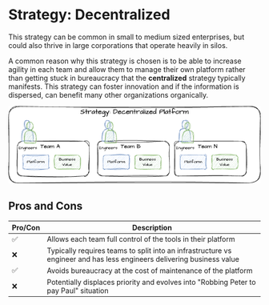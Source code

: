 # Strategy: Decentralized

This strategy can be common in small to medium sized enterprises, but could also thrive in large corporations that operate heavily in silos.

A common reason why this strategy is chosen is to be able to increase agility in each team and allow them to manage their own platform rather than getting stuck in bureaucracy that the **centralized** strategy typically manifests. This strategy can foster innovation and if the information is dispersed, can benefit many other organizations organically.

![Automation Strategies](strategies-decentralized.png)

## Pros and Cons

| Pro/Con | Description |
| ----------------------- | ----------- |
| :white_check_mark: | Allows each team full control of the tools in their platform |
| :x: | Typically requires teams to split into an infrastructure vs engineer and has less engineers delivering business value |
| :white_check_mark: | Avoids bureaucracy at the cost of maintenance of the platform |
| :x: | Potentially displaces priority and evolves into "Robbing Peter to pay Paul" situation |
